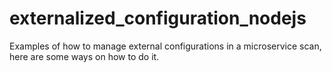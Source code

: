 # externalized_configuration_nodejs
Examples of how to manage external configurations in a microservice scan, here are some ways on how to do it.
